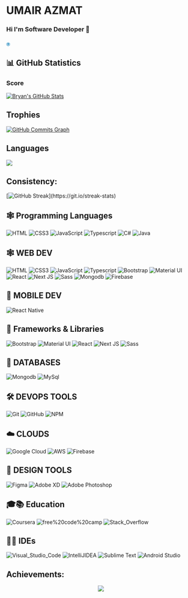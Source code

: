 # UMAIR AZMAT
### Hi I'm Software Developer 👋

<a href="https://www.linkedin.com/in/umair-azmat-364a5a1a5/"><div style="font-size: 25px; width: 2%;">

<svg xmlns="http://www.w3.org/2000/svg" xmlns:xlink="http://www.w3.org/1999/xlink" data-name="Layer 1" viewBox="0 0 128 128"><defs><clipPath id="b"><path fill="none" d="M64-153.91a12,12,0,0,1,6,1.61l37.16,21.45a12,12,0,0,1,6,10.39v42.91a12,12,0,0,1-6,10.39L70-45.7a12,12,0,0,1-6,1.61,12,12,0,0,1-6-1.61L20.84-67.15a12,12,0,0,1-6-10.39v-42.91a12,12,0,0,1,6-10.39L58-152.3a12,12,0,0,1,6-1.61m0-8a20,20,0,0,0-10,2.68L16.84-137.77a20,20,0,0,0-10,17.32v42.91a20,20,0,0,0,10,17.32L54-38.77a20,20,0,0,0,10,2.68,20,20,0,0,0,10-2.68l37.16-21.45a20,20,0,0,0,10-17.32v-42.91a20,20,0,0,0-10-17.32L74-159.23a20,20,0,0,0-10-2.68Z"/></clipPath><clipPath id="c"><path fill="none" d="M64-115A16,16,0,0,0,48-99,16,16,0,0,0,64-83,16,16,0,0,0,80-99,16,16,0,0,0,64-115Zm0,24a8,8,0,0,1-8-8,8,8,0,0,1,8-8,8,8,0,0,1,8,8A8,8,0,0,1,64-91Z"/></clipPath><clipPath id="e"><path fill="none" d="M84-63H44A16,16,0,0,1,28-79v-40a16,16,0,0,1,16-16H84a16,16,0,0,1,16,16v40A16,16,0,0,1,84-63ZM44-127a8,8,0,0,0-8,8v40a8,8,0,0,0,8,8H84a8,8,0,0,0,8-8v-40a8,8,0,0,0-8-8Z"/></clipPath><clipPath id="f"><circle cx="82" cy="-117" r="5" fill="none"/></clipPath><radialGradient id="a" cx="27.5" cy="-41.5" r="137.5" gradientUnits="userSpaceOnUse"><stop offset="0" stop-color="#ffd676"/><stop offset=".25" stop-color="#f2a454"/><stop offset=".38" stop-color="#f05c3c"/><stop offset=".7" stop-color="#c22f86"/><stop offset=".96" stop-color="#6666ad"/><stop offset=".99" stop-color="#5c6cb2"/></radialGradient><radialGradient id="d" cx="27.5" cy="-41.5" r="148.5" xlink:href="#a"/><radialGradient id="g" cx="13.87" cy="-22.62" r="185.63" xlink:href="#a"/></defs><g clip-path="url(#b)"><circle cx="27.5" cy="-41.5" r="137.5" fill="url(#a)"/></g><g clip-path="url(#c)"><circle cx="27.5" cy="-41.5" r="148.5" fill="url(#d)"/></g><g clip-path="url(#e)"><circle cx="27.5" cy="-41.5" r="148.5" fill="url(#d)"/></g><g clip-path="url(#f)"><circle cx="13.87" cy="-22.62" r="185.63" fill="url(#g)"/></g><path fill="#0177b5" d="M64,9.09a12,12,0,0,1,6,1.61l37.16,21.45a12,12,0,0,1,6,10.39V85.45a12,12,0,0,1-6,10.39L70,117.3a12,12,0,0,1-12,0L20.84,95.85a12,12,0,0,1-6-10.39V42.55a12,12,0,0,1,6-10.39L58,10.7a12,12,0,0,1,6-1.61m0-8A20,20,0,0,0,54,3.77L16.84,25.23a20,20,0,0,0-10,17.32V85.45a20,20,0,0,0,10,17.32L54,124.23a20,20,0,0,0,20,0l37.16-21.45a20,20,0,0,0,10-17.32V42.55a20,20,0,0,0-10-17.32L74,3.77A20,20,0,0,0,64,1.09Z"/><path fill="#0177b5" d="M92,32H36a4,4,0,0,0-4,4V92a4,4,0,0,0,4,4H92a4,4,0,0,0,4-4V36A4,4,0,0,0,92,32ZM52,86H42V56H52ZM47,52a6,6,0,1,1,6-6A6,6,0,0,1,47,52ZM86,86H76V66c0-1.66-2.24-3-5-3-4,0-5,5.34-5,7V86H56V56H66v7c0-5,4.48-7,10-7A10,10,0,0,1,86,66Z"/></svg></a>
</div>


## 📊 GitHub Statistics

### Score
<a href="https://github.com/devumairazmat/devumairazmat">
  <img align="center" src="https://github-readme-stats.vercel.app/api?username=devumairazmat&show_icons=true&line_height=27&count_private=true&title_color=f48c06&text_color=c9cacc&icon_color=2bbc8a&bg_color=000000" alt="Bryan's GitHub Stats" />
</a>

<!-- Trpophies -->

## Trophies

<a href="[http://www.github.com/hicodersofficial](https://github.com/devumairazmat?tab=repositories)"><img src="https://activity-graph.herokuapp.com/graph?username=devumairazmat&bg_color=1c1917&color=ffffff&line=0891b2&point=ffffff&area_color=1c1917&area=true&hide_border=true&custom_title=GitHub%20Commits%20Graph" alt="GitHub Commits Graph" /></a>

## Languages


  <a href="https://github.com/devumairazmat/github-readme-stats">
  <img align="center" src="https://github-readme-stats.vercel.app/api/top-langs/?username=devumairazmat&theme=highcontrast" />
</a>

## Consistency:

[![GitHub Streak](https://github-readme-streak-stats.herokuapp.com/?user=devumairazmat&theme=highcontrast&layout=compa")](https://git.io/streak-stats)

<!-- Tools And Techs -->

## 🕸️ **Programming Languages**

![HTML](https://img.shields.io/badge/HTML5-E34F26?style=for-the-badge&logo=html5&logoColor=white "HTML")
![CSS3](https://img.shields.io/badge/CSS3-1572B6?style=for-the-badge&logo=css3&logoColor=white "CSS")
![JavaScript](https://img.shields.io/badge/JavaScript-F7DF1E?style=for-the-badge&logo=javascript&logoColor=black "JavaScript")
![Typescript](https://img.shields.io/badge/TypeScript-007ACC?style=for-the-badge&logo=typescript&logoColor=white "Typescript")
![C#](https://img.shields.io/badge/c%23-%23239120.svg?style=for-the-badge&logo=c-sharp&logoColor=white "C#")
![Java](https://img.shields.io/badge/Java-F7DF1E?style=for-the-badge&logo=java&logoColor=black "Java")


## 🕸️ **WEB DEV**

![HTML](https://img.shields.io/badge/HTML5-E34F26?style=for-the-badge&logo=html5&logoColor=white "HTML")
![CSS3](https://img.shields.io/badge/CSS3-1572B6?style=for-the-badge&logo=css3&logoColor=white "CSS")
![JavaScript](https://img.shields.io/badge/JavaScript-F7DF1E?style=for-the-badge&logo=javascript&logoColor=black "JavaScript")
![Typescript](https://img.shields.io/badge/TypeScript-007ACC?style=for-the-badge&logo=typescript&logoColor=white "Typescript")
![Bootstrap](https://img.shields.io/badge/Bootstrap-430098?style=for-the-badge&logo=bootstrap&logoColor=white) 
![Material UI](https://img.shields.io/badge/Material--UI-%230081CB.svg?style=for-the-badge&logo=mui&logoColor=white "Material UI")
![React](https://img.shields.io/badge/React-20232A?style=for-the-badge&logo=react&logoColor=61DAFB "React")
![Next JS](https://img.shields.io/badge/Next-black?style=for-the-badge&logo=next.js&logoColor=white "Next.js")
![Sass](https://img.shields.io/badge/Sass-CC6699?style=for-the-badge&logo=sass&logoColor=white "SASS")
![Mongodb](https://img.shields.io/badge/MongoDB-4EA94B?style=for-the-badge&logo=mongodb&logoColor=white "Mongodb")
![Firebase](https://img.shields.io/badge/firebase-%23039BE5.svg?style=for-the-badge&logo=firebase "Firebase")


## 📱 **MOBILE DEV**

![React Native](https://img.shields.io/badge/React_Native-20232A?style=for-the-badge&logo=react&logoColor=61DAFB "React Native")

##  🧰 Frameworks & Libraries
![Bootstrap](https://img.shields.io/badge/Bootstrap-430098?style=for-the-badge&logo=bootstrap&logoColor=white) 
![Material UI](https://img.shields.io/badge/Material--UI-%230081CB.svg?style=for-the-badge&logo=mui&logoColor=white "Material UI")
![React](https://img.shields.io/badge/React-20232A?style=for-the-badge&logo=react&logoColor=61DAFB "React")
![Next JS](https://img.shields.io/badge/Next-black?style=for-the-badge&logo=next.js&logoColor=white "Next.js")
![Sass](https://img.shields.io/badge/Sass-CC6699?style=for-the-badge&logo=sass&logoColor=white "SASS")

## 📅 **DATABASES**

![Mongodb](https://img.shields.io/badge/MongoDB-4EA94B?style=for-the-badge&logo=mongodb&logoColor=white "Mongodb")
![MySql](https://img.shields.io/badge/MySQL-00000F?style=for-the-badge&logo=mysql&logoColor=white "MySql")

## 🛠️ **DEVOPS TOOLS**

![Git](https://img.shields.io/badge/git-%23F05033.svg?style=for-the-badge&logo=git&logoColor=white "Git")
![GitHub](https://img.shields.io/badge/github-%23121011.svg?style=for-the-badge&logo=github&logoColor=white "GitHub")
![NPM](https://img.shields.io/badge/NPM-%23000000.svg?style=for-the-badge&logo=npm&logoColor=white "Npm")

## ☁️ **CLOUDS**

![Google Cloud](https://img.shields.io/badge/GoogleCloud-%234285F4.svg?style=for-the-badge&logo=google-cloud&logoColor=white "Google Cloud")
![AWS](https://img.shields.io/badge/Amazon-_AWS-FF9900?style=for-the-badge&logo=amazon-aws&logoColor=white "AWS")
![Firebase](https://img.shields.io/badge/firebase-%23039BE5.svg?style=for-the-badge&logo=firebase "Firebase")


## 🍧 **DESIGN TOOLS**

![Figma](https://img.shields.io/badge/figma-%23F24E1E.svg?style=for-the-badge&logo=figma&logoColor=white "Figma")
![Adobe XD](https://img.shields.io/badge/Adobe%20XD-470137?style=for-the-badge&logo=Adobe%20XD&logoColor=#FF61F6 "XD")
![Adobe Photoshop](https://img.shields.io/badge/adobe%20photoshop-%2331A8FF.svg?style=for-the-badge&logo=adobe%20photoshop&logoColor=white)

## 🎓📚 Education 

![Coursera](https://img.shields.io/badge/Coursera-0056D2?style=for-the-badge&logo=Coursera&logoColor=white) 
![free%20code%20camp](https://img.shields.io/badge/free%20code%20camp-27273D?style=for-the-badge&logo=freecodecamp&logoColor=white) 
![Stack_Overflow](https://img.shields.io/badge/Stack_Overflow-FE7A16?style=for-the-badge&logo=stack-overflow&logoColor=white) 

## 👩‍💻 IDEs
![Visual_Studio_Code](https://img.shields.io/badge/Visual_Studio_Code-0078D4?style=for-the-badge&logo=visual%20studio%20code&logoColor=white) 
![IntelliJIDEA](https://img.shields.io/badge/IntelliJIDEA-000000.svg?style=for-the-badge&logo=intellij-idea&logoColor=white) 
![Sublime Text](https://img.shields.io/badge/sublime_text-%23575757.svg?style=for-the-badge&logo=sublime-text&logoColor=important "Sublime Text")
![Android Studio](https://img.shields.io/badge/Android%20Studio-3DDC84.svg?style=for-the-badge&logo=android-studio&logoColor=white)

## Achievements:

<div align="center">  
<img align="center" src="https://github-profile-trophy.vercel.app/?username=devumairazmat&margin-w=15&margin-h=15" />

</div>

<br />
<!-- 
<a href="https://github.com/devumairazmat/github-readme-stats">
  <img align="center" src="https://github-readme-stats.vercel.app/api/pin/?username=devumairazmat&repo=github-readme-stats" />
</a>
<a href="https://github.com/devumairazmat/convoychat">
  <img align="center" src="https://github-readme-stats.vercel.app/api/pin/?username=devumairazmat&repo=convoychat" />
</a>
 -->
